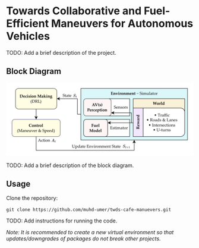 # Towards Collaborative and Fuel-Efficient Maneuvers for Autonomous Vehicles

TODO: Add a brief description of the project.

## Block Diagram

<p align="center">
<img src="resources/block.png" width="700px"/>
</p>

TODO: Add a brief description of the block diagram.

## Usage

Clone the repository:

```shell
git clone https://github.com/muhd-umer/twds-cafe-manuevers.git
```

TODO: Add instructions for running the code.

*Note: It is recommended to create a new virtual environment so that updates/downgrades of packages do not break other projects.*